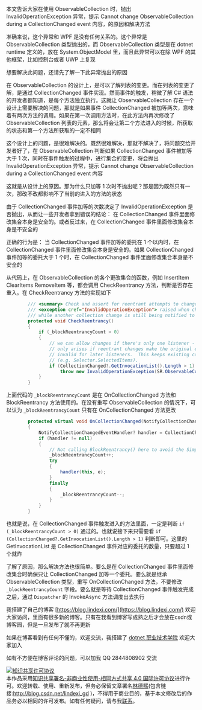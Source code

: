 
本文告诉大家在使用 ObservableCollection 时，抛出 InvalidOperationException 异常，提示 Cannot change ObservableCollection during a CollectionChanged event 内容，的原因和解决方法

<!--more-->


<!-- CreateTime:2022/8/2 17:40:37 -->


<!-- 发布 -->
<!-- 博客 -->

准确来说，这个异常和 WPF 是没有任何关系的。这个异常是 ObservableCollection 类型抛出的，而 ObservableCollection 类型是在 dotnet runtime 定义的，放在 System.ObjectModel 里，而且此异常可以在除 WPF 的其他框架，比如控制台或者 UWP 上复现

想要解决此问题，还请先了解一下此异常抛出的原因

在 ObservableCollection 的设计上，是可以了解列表的变更。而在列表的变更了解，是通过 CollectionChanged 事件实现。然而事件的触发，稍微了解 C# 语法的开发者都知道，是每个方法独立执行。这就让 ObservableCollection 存在一个设计上需要解决的问题，那就是如果事件 CollectionChanged 被加等两次，意味着有两次方法的调用。如果在第一次调用方法时，在此方法内再次修改了 ObservableCollection 列表的元素，那么将会让第二个方法进入的时候，所获取的状态和第一个方法所获取的一定不相同

这个设计上的问题，是很难解决的。既然很难解决，那就不解决了，将问题交给开发者好了，在 ObservableCollection 判断如果 CollectionChanged 事件被加等大于 1 次，同时在事件触发的过程中，进行集合的变更，将会抛出 InvalidOperationException 异常，提示 Cannot change ObservableCollection during a CollectionChanged event 内容

这就是从设计上的原因。那为什么只加等 1 次时不抛出呢？那是因为既然只有一次，那改不改都影响不了当前的进入的方法的状态

由于 CollectionChanged 事件加等的次数决定了 InvalidOperationException 是否抛出，从而让一些开发者拿到错误的结论： 在 CollectionChanged 事件里面修改集合本身是安全的。或者反过来，在 CollectionChanged 事件里面修改集合本身是不安全的

正确的行为是： 当 CollectionChanged 事件加等的委托在 1 个以内时，在 CollectionChanged 事件里面修改集合本身是安全的。如果 CollectionChanged 事件加等的委托大于 1 个时，在 CollectionChanged 事件里面修改集合本身是不安全的

从代码上，在 ObservableCollection 的各个更改集合的函数，例如 InsertItem ClearItems RemoveItem 等，都会调用 CheckReentrancy 方法，判断是否存在重入。在 CheckReentrancy 方法的实现如下

```csharp
        /// <summary> Check and assert for reentrant attempts to change this collection. </summary>
        /// <exception cref="InvalidOperationException"> raised when changing the collection
        /// while another collection change is still being notified to other listeners </exception>
        protected void CheckReentrancy()
        {
            if (_blockReentrancyCount > 0)
            {
                // we can allow changes if there's only one listener - the problem
                // only arises if reentrant changes make the original event args
                // invalid for later listeners.  This keeps existing code working
                // (e.g. Selector.SelectedItems).
                if (CollectionChanged?.GetInvocationList().Length > 1)
                    throw new InvalidOperationException(SR.ObservableCollectionReentrancyNotAllowed);
            }
        }
```

上面代码的 `_blockReentrancyCount` 是在 OnCollectionChanged 方法和 BlockReentrancy 方法使用的。在没有重写 ObservableCollection 的情况下，可以认为 `_blockReentrancyCount` 只有在 OnCollectionChanged 方法更改

```csharp
        protected virtual void OnCollectionChanged(NotifyCollectionChangedEventArgs e)
        {
            NotifyCollectionChangedEventHandler? handler = CollectionChanged;
            if (handler != null)
            {
                // Not calling BlockReentrancy() here to avoid the SimpleMonitor allocation.
                _blockReentrancyCount++;
                try
                {
                    handler(this, e);
                }
                finally
                {
                    _blockReentrancyCount--;
                }
            }
        }
```

也就是说，在 CollectionChanged 事件触发进入的方法里面，一定是判断 `if (_blockReentrancyCount > 0)` 通过的。也就说接下来只需要看 `if (CollectionChanged?.GetInvocationList().Length > 1)` 判断即可。这里的 GetInvocationList 是 CollectionChanged 事件对应的委托的数量，只要超过 1 个就炸

了解了原因，那么解决方法也很简单。要么是在 CollectionChanged 事件里面修改集合时确保只让 CollectionChanged 加等一个委托。要么就是继承 ObservableCollection 类型，重写 OnCollectionChanged 方法，不要修改 `_blockReentrancyCount` 字段。要么就是等待 CollectionChanged 事件触发完成之后，通过 `Dispatcher` 的 InvokeAsync 方法调度出去执行


我搭建了自己的博客 [https://blog.lindexi.com/](https://blog.lindexi.com/) 欢迎大家访问，里面有很多新的博客。只有在我看到博客写成熟之后才会放在csdn或博客园，但是一旦发布了就不再更新

如果在博客看到有任何不懂的，欢迎交流，我搭建了 [dotnet 职业技术学院](https://t.me/dotnet_campus) 欢迎大家加入

如有不方便在博客评论的问题，可以加我 QQ 2844808902 交流

<a rel="license" href="http://creativecommons.org/licenses/by-nc-sa/4.0/"><img alt="知识共享许可协议" style="border-width:0" src="https://licensebuttons.net/l/by-nc-sa/4.0/88x31.png" /></a><br />本作品采用<a rel="license" href="http://creativecommons.org/licenses/by-nc-sa/4.0/">知识共享署名-非商业性使用-相同方式共享 4.0 国际许可协议</a>进行许可。欢迎转载、使用、重新发布，但务必保留文章署名[林德熙](http://blog.csdn.net/lindexi_gd)(包含链接:http://blog.csdn.net/lindexi_gd )，不得用于商业目的，基于本文修改后的作品务必以相同的许可发布。如有任何疑问，请与我[联系](mailto:lindexi_gd@163.com)。